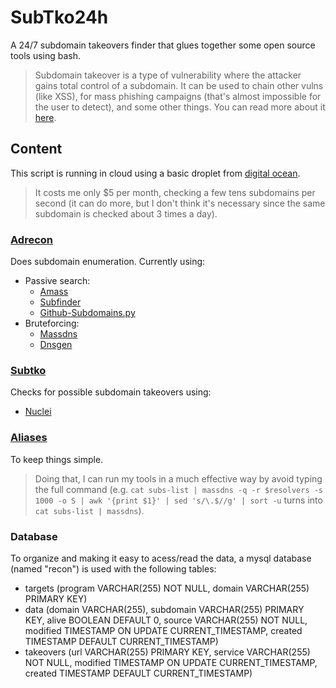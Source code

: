 # SubTko24h

A 24/7 subdomain takeovers finder that glues together some open source tools using bash.

> Subdomain takeover is a type of vulnerability where the attacker gains total control of a subdomain. It can be used to chain other vulns (like XSS), for mass phishing campaigns (that's almost impossible for the user to detect), and some other things. You can read more about it [here](https://www.hackerone.com/blog/Guide-Subdomain-Takeovers).

## Content

This script is running in cloud using a basic droplet from [digital ocean](https://www.digitalocean.com).

> It costs me only $5 per month, checking a few tens subdomains per second (it can do more, but I don't think it's necessary since the same subdomain is checked about 3 times a day).

### [Adrecon](https://github.com/adiffpirate/hacktools/blob/master/src/adrecon)

Does subdomain enumeration. Currently using:

- Passive search:
	- [Amass](https://github.com/OWASP/Amass)
	- [Subfinder](https://github.com/projectdiscovery/subfinder)
	- [Github-Subdomains.py](https://github.com/gwen001/github-search/blob/master/github-subdomains.py)
- Bruteforcing:
	- [Massdns](https://github.com/blechschmidt/massdns)
	- [Dnsgen](https://github.com/ProjectAnte/dnsgen)

### [Subtko](https://github.com/adiffpirate/hacktools/blob/master/src/subtko)

Checks for possible subdomain takeovers using:

- [Nuclei](https://github.com/projectdiscovery/nuclei)

### [Aliases](https://github.com/adiffpirate/hacktools/blob/master/.aliases)

To keep things simple.

> Doing that, I can run my tools in a much effective way by avoid typing the full command (e.g. `cat subs-list | massdns -q -r $resolvers -s 1000 -o S | awk '{print $1}' | sed 's/\.$//g' | sort -u` turns into `cat subs-list | massdns`).

### Database

To organize and making it easy to acess/read the data, a mysql database (named "recon") is used with the following tables:

- targets (program VARCHAR(255) NOT NULL, domain VARCHAR(255) PRIMARY KEY)
- data (domain VARCHAR(255), subdomain VARCHAR(255) PRIMARY KEY, alive BOOLEAN DEFAULT 0, source VARCHAR(255) NOT NULL, modified TIMESTAMP ON UPDATE CURRENT_TIMESTAMP, created TIMESTAMP DEFAULT CURRENT_TIMESTAMP)
- takeovers (url VARCHAR(255) PRIMARY KEY, service VARCHAR(255) NOT NULL, modified TIMESTAMP ON UPDATE CURRENT_TIMESTAMP, created TIMESTAMP DEFAULT CURRENT_TIMESTAMP)
